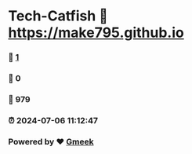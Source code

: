 # Tech-Catfish :link: https://make795.github.io 
### :page_facing_up: [1](https://make795.github.io/tag.html) 
### :speech_balloon: 0 
### :hibiscus: 979 
### :alarm_clock: 2024-07-06 11:12:47 
### Powered by :heart: [Gmeek](https://github.com/Meekdai/Gmeek)
